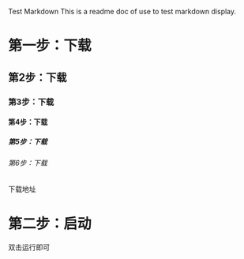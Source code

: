 Test Markdown
This is a readme doc of use to test markdown display.






第一步：下载
===

## 第2步：下载


### 第3步：下载


#### 第4步：下载


##### 第5步：下载


###### 第6步：下载

下载地址


第二步：启动
===


双击运行即可




